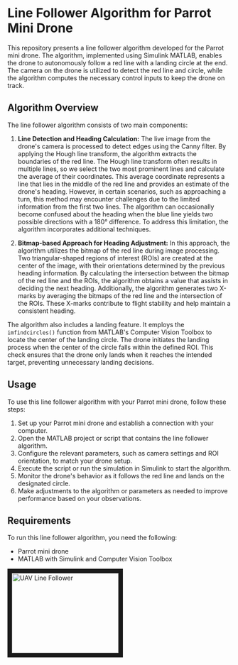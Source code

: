 # Line Follower Algorithm for Parrot Mini Drone

This repository presents a line follower algorithm developed for the Parrot mini drone. The algorithm, implemented using Simulink MATLAB, enables the drone to autonomously follow a red line with a landing circle at the end. The camera on the drone is utilized to detect the red line and circle, while the algorithm computes the necessary control inputs to keep the drone on track.

## Algorithm Overview

The line follower algorithm consists of two main components:

1. **Line Detection and Heading Calculation:** The live image from the drone's camera is processed to detect edges using the Canny filter. By applying the Hough line transform, the algorithm extracts the boundaries of the red line. The Hough line transform often results in multiple lines, so we select the two most prominent lines and calculate the average of their coordinates. This average coordinate represents a line that lies in the middle of the red line and provides an estimate of the drone's heading. However, in certain scenarios, such as approaching a turn, this method may encounter challenges due to the limited information from the first two lines. The algorithm can occasionally become confused about the heading when the blue line yields two possible directions with a 180° difference. To address this limitation, the algorithm incorporates additional techniques.

2. **Bitmap-based Approach for Heading Adjustment:** In this approach, the algorithm utilizes the bitmap of the red line during image processing. Two triangular-shaped regions of interest (ROIs) are created at the center of the image, with their orientations determined by the previous heading information. By calculating the intersection between the bitmap of the red line and the ROIs, the algorithm obtains a value that assists in deciding the next heading. Additionally, the algorithm generates two X-marks by averaging the bitmaps of the red line and the intersection of the ROIs. These X-marks contribute to flight stability and help maintain a consistent heading.

The algorithm also includes a landing feature. It employs the `imfindcircles()` function from MATLAB's Computer Vision Toolbox to locate the center of the landing circle. The drone initiates the landing process when the center of the circle falls within the defined ROI. This check ensures that the drone only lands when it reaches the intended target, preventing unnecessary landing decisions.

## Usage

To use this line follower algorithm with your Parrot mini drone, follow these steps:

1. Set up your Parrot mini drone and establish a connection with your computer.
2. Open the MATLAB project or script that contains the line follower algorithm.
3. Configure the relevant parameters, such as camera settings and ROI orientation, to match your drone setup.
4. Execute the script or run the simulation in Simulink to start the algorithm.
5. Monitor the drone's behavior as it follows the red line and lands on the designated circle.
6. Make adjustments to the algorithm or parameters as needed to improve performance based on your observations.

## Requirements

To run this line follower algorithm, you need the following:

- Parrot mini drone
- MATLAB with Simulink and Computer Vision Toolbox


<a href="https://youtu.be/0HNCLZ_FNcA" target="_blank"><img src="http://img.youtube.com/vi/BZZOMT-J5b0/0.jpg" 
alt="UAV Line Follower" width="240" height="180" border="10" /></a>
